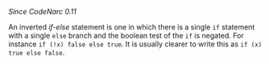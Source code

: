 *Since CodeNarc 0.11*

An inverted *if-else* statement is one in which there is a single `if`
statement with a single `else` branch and the boolean test of the `if`
is negated. For instance `if (!x) false else true`. It is usually
clearer to write this as `if (x) true else false`.
